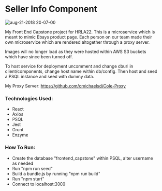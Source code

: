 # Seller Info Component

![aug-21-2018 20-07-00](https://user-images.githubusercontent.com/34247773/44440941-42814d80-a57f-11e8-969e-58e689a09361.gif)

My Front End Capstone project for HRLA22. This is a microservice which is meant to mimic Ebays product page. Each person on our team made their own microservice which are rendered altogether through a proxy server.

Images will no longer load as they were hosted within AWS S3 buckets which have since been turned off.

To host service for deployment uncomment and change dburl in client/components, change host name within db/config. Then host and seed a PSQL instance and seed with dummy data.

My Proxy Server: https://github.com/cmichaelsd/Cole-Proxy

### Technologies Used:

- React
- Axios
- PSQL
- Jest
- Grunt
- Enzyme

### How To Run:

- Create the database "frontend_capstone" within PSQL, alter username as needed
- Run "npm run seed"
- Build a bundle.js by running "npm run build"
- Run "npm start"
- Connect to localhost:3000

